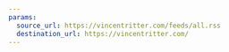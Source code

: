 ```yaml
---
params:
  source_url: https://vincentritter.com/feeds/all.rss
  destination_url: https://vincentritter.com/
---
```

